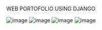 WEB PORTOFOLIO USING DJANGO


![image](https://github.com/zenzeicrxs/syarifrahmann/assets/59620860/025fafb2-913a-495e-bc8f-642fd51c42dd)
![image](https://github.com/zenzeicrxs/syarifrahmann/assets/59620860/e70ce3f7-9e42-479c-86e1-bbcbd3406833)
![image](https://github.com/zenzeicrxs/syarifrahmann/assets/59620860/74fa6bfe-a8b7-4c2d-adec-59a30215e39c)
![image](https://github.com/zenzeicrxs/syarifrahmann/assets/59620860/05e67130-3365-4e9f-abcc-904d9ad08c57)







